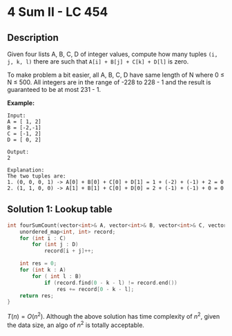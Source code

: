 # 4 Sum II - LC 454

## Description

Given four lists A, B, C, D of integer values, compute how many tuples `(i, j, k, l)` there are such that `A[i] + B[j] + C[k] + D[l]` is zero.

To make problem a bit easier, all A, B, C, D have same length of N where 0 ≤ N ≤ 500. All integers are in the range of -228 to 228 - 1 and the result is guaranteed to be at most 231 - 1.

**Example:**

```
Input:
A = [ 1, 2]
B = [-2,-1]
C = [-1, 2]
D = [ 0, 2]

Output:
2

Explanation:
The two tuples are:
1. (0, 0, 0, 1) -> A[0] + B[0] + C[0] + D[1] = 1 + (-2) + (-1) + 2 = 0
2. (1, 1, 0, 0) -> A[1] + B[1] + C[0] + D[0] = 2 + (-1) + (-1) + 0 = 0
```

## Solution 1: Lookup table

```cpp
int fourSumCount(vector<int>& A, vector<int>& B, vector<int>& C, vector<int>& D) {
    unordered_map<int, int> record;
    for (int i : C)
        for (int j : D)
            record[i + j]++;

    int res = 0;
    for (int k : A)
        for ( int l : B)
            if (record.find(0 - k - l) != record.end())
                res += record[0 - k - l];
    return res;
}
```

$T(n)=O(n^2)$. Although the above solution has time complexity of $n^2$, given the data size, an algo of $n^2$ is totally acceptable.